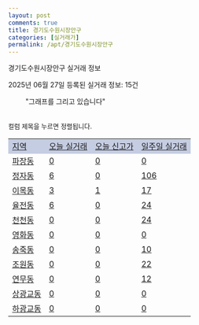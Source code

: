```yaml
---
layout: post
comments: true
title: 경기도수원시장안구
categories: [실거래가]
permalink: /apt/경기도수원시장안구
---
```


경기도수원시장안구 실거래 정보

2025년 06월 27일 등록된 실거래 정보: 15건

<!--<script async src="https://pagead2.googlesyndication.com/pagead/js/adsbygoogle.js?client=ca-pub-3485438051770037"
 crossorigin="anonymous"></script>-->

<script type="text/javascript">
  google.charts.load('current', {'packages':['corechart']});
  google.charts.setOnLoadCallback(drawChart);

  function drawChart() {
    var data = google.visualization.arrayToDataTable([['거래일', '매매', '전월세', '전매'], ['21-01', 2, 3, 0], ['21-02', 0, 3, 0], ['21-03', 1, 0, 0], ['21-04', 0, 1, 0], ['21-05', 0, 1, 0], ['21-06', 0, 11, 0], ['21-07', 44, 74, 1], ['21-08', 201, 222, 0], ['21-09', 173, 264, 0], ['21-10', 114, 292, 0], ['21-11', 64, 211, 1], ['21-12', 52, 243, 0], ['22-01', 37, 264, 0], ['22-02', 39, 271, 4], ['22-03', 60, 318, 1], ['22-04', 68, 295, 0], ['22-05', 64, 264, 0], ['22-06', 44, 261, 0], ['22-07', 24, 244, 0], ['22-08', 1, 58, 0], ['23-07', 0, 1, 0], ['23-08', 1, 1, 0], ['23-09', 0, 3, 0], ['23-10', 17, 103, 3], ['23-11', 117, 312, 6], ['23-12', 95, 399, 3], ['24-01', 2, 5, 0], ['24-02', 0, 6, 0], ['24-03', 0, 4, 0], ['24-04', 0, 6, 0], ['24-05', 2, 18, 0], ['24-06', 153, 211, 0], ['24-07', 275, 338, 1], ['24-08', 274, 294, 0], ['24-09', 170, 197, 0], ['24-10', 211, 85, 211], ['24-11', 46, 0, 46], ['24-12', 119, 119, 119], ['25-01', 99, 99, 99], ['25-02', 188, 188, 188], ['25-03', 246, 246, 246], ['25-04', 205, 205, 205], ['25-05', 230, 230, 230], ['25-06', 212, 212, 212]]);

    var options = {
      title: '최근 1년간 유형별 거래량 추이',
      legend: { position: 'bottom' }
    };

    setTimeout(function() {
        var chart = new google.visualization.LineChart(document.getElementById('columnchart_material'));
        chart.draw(data, (options));
        document.getElementById('loading').style.display = 'none';
        var dayLabel = (new Date()).getDay();
        if (dayLabel < 2) {
            sorttable.innerSortFunction.apply(document.getElementById('week'), []);
            sorttable.innerSortFunction.apply(document.getElementById('week'), []);        
        }
        else {
            sorttable.innerSortFunction.apply(document.getElementById('today'), []);
            sorttable.innerSortFunction.apply(document.getElementById('today'), []);
        }
    }, 200);

  }
</script>

<div id="loading" style="z-index:20; display: block; margin-left: 35px">"그래프를 그리고 있습니다"</div>
<div id="columnchart_material" style="width: 95%; margin-left: -35px; display: block"></div>
<!--<div style="width: 95%; margin-left: -35px; display: block">
      <script async src="https://pagead2.googlesyndication.com/pagead/js/adsbygoogle.js?client=ca-pub-3485438051770037"
          crossorigin="anonymous"></script>
      <ins class="adsbygoogle"
          style="display:block"
          data-ad-format="fluid"
          data-ad-layout-key="-fb+5w+4e-db+86"
          data-ad-client="ca-pub-3485438051770037"
          data-ad-slot="1827090281"></ins>
      <script>
          (adsbygoogle = window.adsbygoogle || []).push({});
      </script>
</div>-->
<br>

<font size='small' style='font-size: small;'>컬럼 제목을 누르면 정렬됩니다.</font>
<table class="sortable">
  <tr style='background-color: rgba(114, 132, 186,0.4);'>
    <td id="region"><a href="#">지역</a></td>
    <td id="today"><a href="#">오늘 실거래</a></td>
    <td id="today_new"><a href="#">오늘 신고가</a></td>
    <td id="week"><a href="#">일주일 실거래</a></td>
  </tr>

  
  <tr class="item">
    <td><a href="경기도수원시장안구파장동">파장동</a></td>
    <td><a href="경기도수원시장안구파장동">0</a></td>
    <td><a href="경기도수원시장안구파장동">0</a></td>
    <td><a href="경기도수원시장안구파장동">0</a></td>
  </tr>
    

  <tr class="item">
    <td><a href="경기도수원시장안구정자동">정자동</a></td>
    <td><a href="경기도수원시장안구정자동">6</a></td>
    <td><a href="경기도수원시장안구정자동">0</a></td>
    <td><a href="경기도수원시장안구정자동">106</a></td>
  </tr>
    

  <tr class="item">
    <td><a href="경기도수원시장안구이목동">이목동</a></td>
    <td><a href="경기도수원시장안구이목동">3</a></td>
    <td><a href="경기도수원시장안구이목동">1</a></td>
    <td><a href="경기도수원시장안구이목동">17</a></td>
  </tr>
    

  <tr class="item">
    <td><a href="경기도수원시장안구율전동">율전동</a></td>
    <td><a href="경기도수원시장안구율전동">6</a></td>
    <td><a href="경기도수원시장안구율전동">0</a></td>
    <td><a href="경기도수원시장안구율전동">24</a></td>
  </tr>
    

  <tr class="item">
    <td><a href="경기도수원시장안구천천동">천천동</a></td>
    <td><a href="경기도수원시장안구천천동">0</a></td>
    <td><a href="경기도수원시장안구천천동">0</a></td>
    <td><a href="경기도수원시장안구천천동">24</a></td>
  </tr>
    

  <tr class="item">
    <td><a href="경기도수원시장안구영화동">영화동</a></td>
    <td><a href="경기도수원시장안구영화동">0</a></td>
    <td><a href="경기도수원시장안구영화동">0</a></td>
    <td><a href="경기도수원시장안구영화동">0</a></td>
  </tr>
    

  <tr class="item">
    <td><a href="경기도수원시장안구송죽동">송죽동</a></td>
    <td><a href="경기도수원시장안구송죽동">0</a></td>
    <td><a href="경기도수원시장안구송죽동">0</a></td>
    <td><a href="경기도수원시장안구송죽동">10</a></td>
  </tr>
    

  <tr class="item">
    <td><a href="경기도수원시장안구조원동">조원동</a></td>
    <td><a href="경기도수원시장안구조원동">0</a></td>
    <td><a href="경기도수원시장안구조원동">0</a></td>
    <td><a href="경기도수원시장안구조원동">22</a></td>
  </tr>
    

  <tr class="item">
    <td><a href="경기도수원시장안구연무동">연무동</a></td>
    <td><a href="경기도수원시장안구연무동">0</a></td>
    <td><a href="경기도수원시장안구연무동">0</a></td>
    <td><a href="경기도수원시장안구연무동">12</a></td>
  </tr>
    

  <tr class="item">
    <td><a href="경기도수원시장안구상광교동">상광교동</a></td>
    <td><a href="경기도수원시장안구상광교동">0</a></td>
    <td><a href="경기도수원시장안구상광교동">0</a></td>
    <td><a href="경기도수원시장안구상광교동">0</a></td>
  </tr>
    

  <tr class="item">
    <td><a href="경기도수원시장안구하광교동">하광교동</a></td>
    <td><a href="경기도수원시장안구하광교동">0</a></td>
    <td><a href="경기도수원시장안구하광교동">0</a></td>
    <td><a href="경기도수원시장안구하광교동">0</a></td>
  </tr>
    


</table>


    